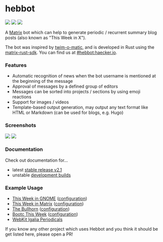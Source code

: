 # hebbot

[![](https://img.shields.io/github/v/release/haecker-felix/hebbot)](https://github.com/haecker-felix/hebbot/releases)
[![](https://img.shields.io/badge/matrix-%23hebbot%3Ahaecker.io-lightgrey)](https://matrix.to/#/#hebbot:haecker.io)
[![]( https://img.shields.io/github/actions/workflow/status/haecker-felix/hebbot/build.yml)](https://github.com/haecker-felix/hebbot/actions)

A [Matrix](matrix.org) bot which can help to generate periodic / recurrent summary blog posts (also known as "This Week in X"). 

The bot was inspired by [twim-o-matic](https://github.com/matrix-org/twim-o-matic/tree/master/data), and is developed in Rust using the [matrix-rust-sdk](https://github.com/matrix-org/matrix-rust-sdk). You can find us at [#hebbot:haecker.io](https://matrix.to/#/#hebbot:haecker.io).

### Features
- Automatic recognition of news when the bot username is mentioned at the beginning of the message
- Approval of messages by a defined group of editors
- Messages can be sorted into projects / sections by using emoji reactions
- Support for images / videos
- Template-based output generation, may output any text format like HTML or
  Markdown (can be used for blogs, e.g. Hugo)

### Screenshots
![](doc/images/render_command.png)
![](doc/images/message_recognition.png)

### Documentation
Check out documentation for...
- latest [stable release v2.1](https://github.com/haecker-felix/hebbot/tree/e1f43fbadf2bd284d78c270c0fe8ef231c8a7978/doc)
- unstable [development builds](https://github.com/haecker-felix/hebbot/tree/master/doc)

### Example Usage
- [This Week in GNOME](https://gitlab.gnome.org/World/twig) ([configuration](https://gitlab.gnome.org/World/twig/-/tree/main/hebbot))
- [This Week in Matrix](https://matrix.org/blog/category/this-week-in-matrix) ([configuration](https://github.com/matrix-org/twim-config))
- [The Bullhorn](https://forum.ansible.com/c/news/bullhorn/17) ([configuration](https://github.com/ansible-community/ansible.im/tree/main/bots))
- [Bootc This Week](https://discussion.fedoraproject.org/tag/bootc-initiative) ([configuration](https://gitlab.com/fedora/bootc/bctw-config))
- [WebKit Igalia Periodicals](https://blogs.igalia.com/webkit/categories/wip/)

If you know any other project which uses Hebbot and you think it should be get listed here, please open a PR!
